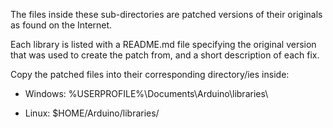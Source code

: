 The files inside these sub-directories are patched versions of their originals as found
on the Internet.

Each library is listed with a README.md file specifying the original version that was
used to create the patch from, and a short description of each fix.

Copy the patched files into their corresponding directory/ies inside:

- Windows: %USERPROFILE%\Documents\Arduino\libraries\

- Linux: $HOME/Arduino/libraries/
